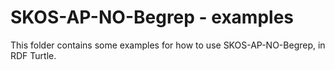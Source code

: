 # SKOS-AP-NO-Begrep - examples

This folder contains some examples for how to use SKOS-AP-NO-Begrep, in RDF Turtle.
